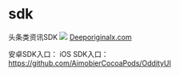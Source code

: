 # sdk
头条类资讯SDK 
![](https://github.com/SourceCore/sdk/blob/master/deepsource.png)
[Deeporiginalx.com](http://deeporiginalx.com)

安卓SDK入口：
iOS SDK入口：https://github.com/AimobierCocoaPods/OddityUI
